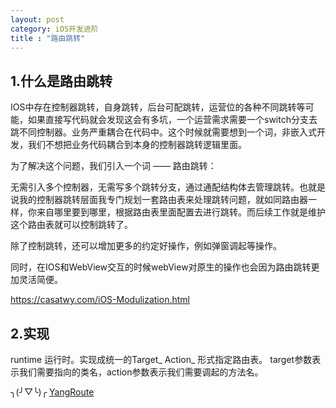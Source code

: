```yaml
---
layout: post
category: iOS开发进阶
title : "路由跳转"
---
```


## 1.什么是路由跳转

IOS中存在控制器跳转，自身跳转，后台可配跳转，运营位的各种不同跳转等可能，如果直接写代码就会发现这会有多坑，一个运营需求需要一个switch分支去跳不同控制器。业务严重耦合在代码中。这个时候就需要想到一个词，非嵌入式开发，我们不想把业务代码耦合到本身的控制器跳转逻辑里面。

为了解决这个问题，我们引入一个词   —— 路由跳转：

无需引入多个控制器，无需写多个跳转分支，通过通配结构体去管理跳转。也就是说我的控制器跳转层面我专门规划一套路由表来处理跳转问题，就如同路由器一样，你来自哪里要到哪里，根据路由表里面配置去进行跳转。而后续工作就是维护这个路由表就可以控制跳转了。

除了控制跳转，还可以增加更多的约定好操作，例如弹窗调起等操作。

同时，在IOS和WebView交互的时候webView对原生的操作也会因为路由跳转更加灵活简便。



https://casatwy.com/iOS-Modulization.html

## 2.实现

runtime 运行时。实现成统一的Target_ Action_ 形式指定路由表。 target参数表示我们需要指向的类名，action参数表示我们需要调起的方法名。

╮(╯▽╰)╭   [YangRoute](https://github.com/xilankong/YangRoute)   

